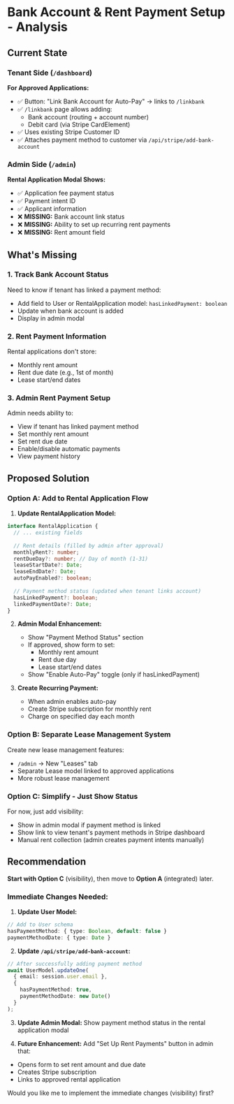 # Bank Account & Rent Payment Setup - Analysis

## Current State

### Tenant Side (`/dashboard`)
**For Approved Applications:**
- ✅ Button: "Link Bank Account for Auto-Pay" → links to `/linkbank`
- ✅ `/linkbank` page allows adding:
  - Bank account (routing + account number)
  - Debit card (via Stripe CardElement)
- ✅ Uses existing Stripe Customer ID
- ✅ Attaches payment method to customer via `/api/stripe/add-bank-account`

### Admin Side (`/admin`)
**Rental Application Modal Shows:**
- ✅ Application fee payment status
- ✅ Payment intent ID
- ✅ Applicant information
- ❌ **MISSING:** Bank account link status
- ❌ **MISSING:** Ability to set up recurring rent payments
- ❌ **MISSING:** Rent amount field

## What's Missing

### 1. Track Bank Account Status
Need to know if tenant has linked a payment method:
- Add field to User or RentalApplication model: `hasLinkedPayment: boolean`
- Update when bank account is added
- Display in admin modal

### 2. Rent Payment Information
Rental applications don't store:
- Monthly rent amount
- Rent due date (e.g., 1st of month)
- Lease start/end dates

### 3. Admin Rent Payment Setup
Admin needs ability to:
- View if tenant has linked payment method
- Set monthly rent amount
- Set rent due date
- Enable/disable automatic payments
- View payment history

## Proposed Solution

### Option A: Add to Rental Application Flow
1. **Update RentalApplication Model:**
```typescript
interface RentalApplication {
  // ... existing fields
  
  // Rent details (filled by admin after approval)
  monthlyRent?: number;
  rentDueDay?: number; // Day of month (1-31)
  leaseStartDate?: Date;
  leaseEndDate?: Date;
  autoPayEnabled?: boolean;
  
  // Payment method status (updated when tenant links account)
  hasLinkedPayment?: boolean;
  linkedPaymentDate?: Date;
}
```

2. **Admin Modal Enhancement:**
   - Show "Payment Method Status" section
   - If approved, show form to set:
     - Monthly rent amount
     - Rent due day
     - Lease start/end dates
   - Show "Enable Auto-Pay" toggle (only if hasLinkedPayment)

3. **Create Recurring Payment:**
   - When admin enables auto-pay
   - Create Stripe subscription for monthly rent
   - Charge on specified day each month

### Option B: Separate Lease Management System
Create new lease management features:
- `/admin` → New "Leases" tab
- Separate Lease model linked to approved applications
- More robust lease management

### Option C: Simplify - Just Show Status
For now, just add visibility:
- Show in admin modal if payment method is linked
- Show link to view tenant's payment methods in Stripe dashboard
- Manual rent collection (admin creates payment intents manually)

## Recommendation

**Start with Option C** (visibility), then move to **Option A** (integrated) later.

### Immediate Changes Needed:

1. **Update User Model:**
```typescript
// Add to User schema
hasPaymentMethod: { type: Boolean, default: false }
paymentMethodDate: { type: Date }
```

2. **Update `/api/stripe/add-bank-account`:**
```typescript
// After successfully adding payment method
await UserModel.updateOne(
  { email: session.user.email },
  { 
    hasPaymentMethod: true,
    paymentMethodDate: new Date()
  }
);
```

3. **Update Admin Modal:**
Show payment method status in the rental application modal

4. **Future Enhancement:**
Add "Set Up Rent Payments" button in admin that:
- Opens form to set rent amount and due date
- Creates Stripe subscription
- Links to approved rental application

Would you like me to implement the immediate changes (visibility) first?
